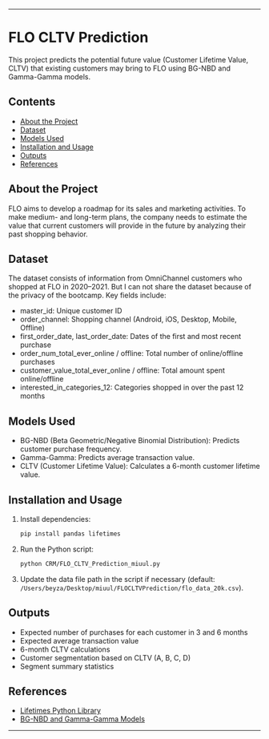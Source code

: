 
---

# FLO CLTV Prediction

This project predicts the potential future value (Customer Lifetime Value, CLTV) that existing customers may bring to FLO using BG-NBD and Gamma-Gamma models.

## Contents

- [About the Project](#about-the-project)
- [Dataset](#dataset)
- [Models Used](#models-used)
- [Installation and Usage](#installation-and-usage)
- [Outputs](#outputs)
- [References](#references)

## About the Project

FLO aims to develop a roadmap for its sales and marketing activities. To make medium- and long-term plans, the company needs to estimate the value that current customers will provide in the future by analyzing their past shopping behavior.

## Dataset

The dataset consists of information from OmniChannel customers who shopped at FLO in 2020–2021. But I can not share the dataset because of the privacy of the bootcamp. Key fields include:

- master_id: Unique customer ID
- order_channel: Shopping channel (Android, iOS, Desktop, Mobile, Offline)
- first_order_date, last_order_date: Dates of the first and most recent purchase
- order_num_total_ever_online / offline: Total number of online/offline purchases
- customer_value_total_ever_online / offline: Total amount spent online/offline
- interested_in_categories_12: Categories shopped in over the past 12 months

## Models Used

- BG-NBD (Beta Geometric/Negative Binomial Distribution): Predicts customer purchase frequency.
- Gamma-Gamma: Predicts average transaction value.
- CLTV (Customer Lifetime Value): Calculates a 6-month customer lifetime value.

## Installation and Usage

1. Install dependencies:
   ```bash
   pip install pandas lifetimes
   ```

2. Run the Python script:
   ```bash
   python CRM/FLO_CLTV_Prediction_miuul.py
   ```

3. Update the data file path in the script if necessary (default: `/Users/beyza/Desktop/miuul/FLOCLTVPrediction/flo_data_20k.csv`).

## Outputs

- Expected number of purchases for each customer in 3 and 6 months
- Expected average transaction value
- 6-month CLTV calculations
- Customer segmentation based on CLTV (A, B, C, D)
- Segment summary statistics

## References

- [Lifetimes Python Library](https://lifetimes.readthedocs.io/en/latest/index.html)
- [BG-NBD and Gamma-Gamma Models](https://www.probabilisticworld.com/bgnbd-and-gamma-gamma-models-for-customer-base-analysis/)

---
